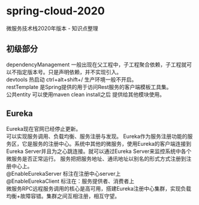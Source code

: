 # spring-cloud-2020
微服务技术栈2020年版本 - 知识点整理

## 初级部分  
dependencyManagement 一般出现在父工程中，子工程聚合依赖，子工程就可以不指定版本号。只是声明依赖，并不实现引入。  
devtools 热启动 ctrl+alt+shift+/ 生产环境一般不开启。  
restTemplate 是Spring提供的用于访问Rest服务的客户端模板工具集。  
公共entity 可以使用maven clean install之后 提供给其他模块使用。  

## Eureka
Eureka现在官网已经停止更新。  
可以实现服务调用、负载均衡、服务注册与发现。
Eureka作为服务注册功能的服务区，它是服务的注册中心。系统中其他的微服务，使用Eureka的客户端连接到Eureka Server并且为之心跳连接。就可以通过Eureka Server来监控系统中各个微服务是否正常运行。
服务把把服务地址、通讯地址以别名的形式方式注册到注册中心上。  
@EnableEurekaServer 标注在注册中心server上  
@EnableEurekaClient 标注在：服务提供者、消费者上  
微服务RPC远程服务调用的核心是高可用，搭建Eureka注册中心集群，实现负载均衡+故障容错。集群之间互相注册，相互守望。  

  

